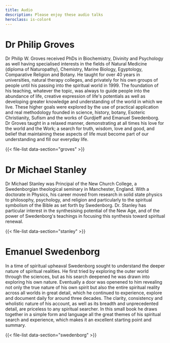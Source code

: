```yaml
---
title: Audio
description: Please enjoy these audio talks
heroclass: is-color4
---
```


# Dr Philip Groves

Dr Philip W. Groves received PhDs in Biochemistry, Divinity and Psychology as well having specialised interests in the fields of Natural Medicine (diploma of Naturopathy), Chemistry, Marine Biology, Egyptology, Comparative Religion and Botany. He taught for over 40 years in universities, natural therapy colleges, and privately for his own groups of people until his passing into the spiritual world in 1999. The foundation of his teaching, whatever the topic, was always to guide people into the abundance of life, creative expression of life's potentials as well as developing greater knowledge and understanding of the world in which we live. These higher goals were explored by the use of practical application and real methodology founded in science, history, botany, Esoteric Christianity, Sufism and the works of Gurdjieff and Emanuel Swedenborg. Dr Groves taught in a relaxed manner, demonstrating at all times his love for the world and the Work; a search for truth, wisdom, love and good, and belief that maintaining these aspects of life must become part of our understanding and fill our everyday life.

{{< file-list data-section="groves" >}}

# Dr Michael Stanley

Dr Michael Stanley was Principal of the New Church College, a Swedenborgian theological seminary in Manchester, England. With a doctorate in Physics, his career moved from research in solid state physics to philosophy, psychology, and religion and particularly to the spiritual symbolism of the Bible as set forth by Swedenborg. Dr. Stanley has particular interest in the synthesising potential of the New Age, and of the power of Swedenborg's teachings in focusing this synthesis toward spiritual renewal.

{{< file-list data-section="stanley" >}}

# Emanuel Swedenborg

In a time of spiritual upheaval Swedenborg sought to understand the deeper nature of spiritual realities. He first tried by exploring the outer world through the sciences, but as his search deepened he was drawn into exploring his own nature. Eventually a door was openened to him revealing not only the true nature of his own spirit but also the entire spiritual reality across all worlds in great detail, which he continued to experience, explore and document daily for around three decades. The clarity, consistency and wholistic nature of his account, as well as its breadth and unprecedented detail, are priceless to any spiritual searcher. In this small book he draws together in a simple form and language all the great themes of his spiritual search and experience, which makes it an excellent starting point and summary.

{{< file-list data-section="swedenborg" >}}